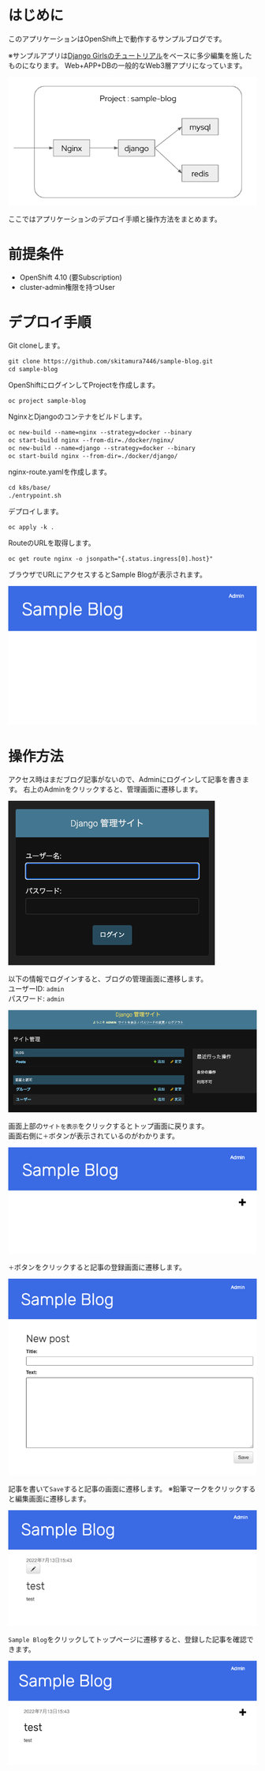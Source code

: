 # はじめに
このアプリケーションはOpenShift上で動作するサンプルブログです。

※サンプルアプリは[Django Girlsのチュートリアル](https://tutorial.djangogirls.org/ja/)をベースに多少編集を施したものになります。
Web+APP+DBの一般的なWeb3層アプリになっています。

![blog](./images/architecture.png)

ここではアプリケーションのデプロイ手順と操作方法をまとめます。

# 前提条件
* OpenShift 4.10 (要Subscription)
* cluster-admin権限を持つUser


# デプロイ手順
Git cloneします。
```
git clone https://github.com/skitamura7446/sample-blog.git
cd sample-blog
```

OpenShiftにログインしてProjectを作成します。
```
oc project sample-blog
```

NginxとDjangoのコンテナをビルドします。
```
oc new-build --name=nginx --strategy=docker --binary
oc start-build nginx --from-dir=./docker/nginx/
oc new-build --name=django --strategy=docker --binary
oc start-build nginx --from-dir=./docker/django/
```

nginx-route.yamlを作成します。
```
cd k8s/base/
./entrypoint.sh
```

デプロイします。
```
oc apply -k .
```

RouteのURLを取得します。
```
oc get route nginx -o jsonpath="{.status.ingress[0].host}"
```

ブラウザでURLにアクセスするとSample Blogが表示されます。

![blog](./images/top.png)

# 操作方法
アクセス時はまだブログ記事がないので、Adminにログインして記事を書きます。
右上のAdminをクリックすると、管理画面に遷移します。

![blog](./images/admin_login.png)

以下の情報でログインすると、ブログの管理画面に遷移します。  
ユーザーID: `admin`  
パスワード: `admin`

![blog](./images/admin_top.png)

画面上部の`サイトを表示`をクリックするとトップ画面に戻ります。  
画面右側に`＋`ボタンが表示されているのがわかります。

![blog](./images/top_logined.png)

`＋`ボタンをクリックすると記事の登録画面に遷移します。

![blog](./images/post_blog.png)

記事を書いて`Save`すると記事の画面に遷移します。
※鉛筆マークをクリックすると編集画面に遷移します。

![blog](./images/blog_page.png)

`Sample Blog`をクリックしてトップページに遷移すると、登録した記事を確認できます。

![blog](./images/top_posted.png)
